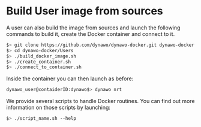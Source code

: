# Build User image from sources

A user can also build the image from sources and launch the following commands to build it, create the Docker container and connect to it.

``` bash
$> git clone https://github.com/dynawo/dynawo-docker.git dynawo-docker
$> cd dynawo-docker/Users
$> ./build_docker_image.sh
$> ./create_container.sh
$> ./connect_to_container.sh
```

Inside the container you can then launch as before:

``` bash
dynawo_user@contaiderID:dynawo$> dynawo nrt
```

We provide several scripts to handle Docker routines. You can find out more information on those scripts by launching:
``` bash
$> ./script_name.sh --help
```
